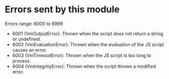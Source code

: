 # Errors sent by this module

Errors range: 6000 to 6999

- 6001 (VmOutputError): Thrown when the script does not return a string or undefined.
- 6002 (VmEvaluationError): Thrown when the evaluation of the JS script causes an error.
- 6003 (VmTimeoutError): Thrown when the JS script is too long to process.
- 6004 (VmIntegrityError): Thrown when the script throws a modified error.
